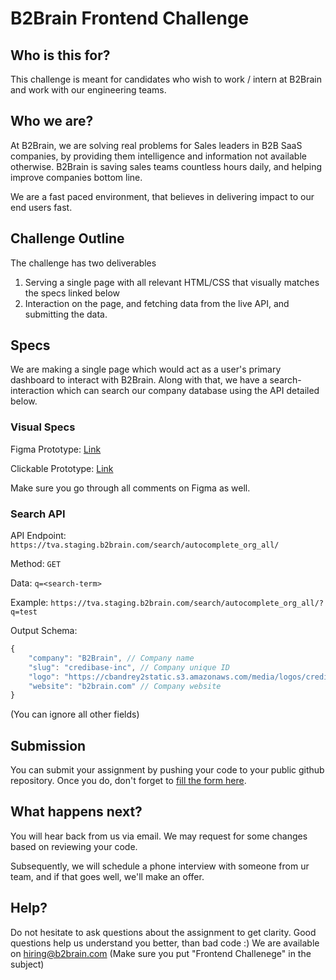 # B2Brain Frontend Challenge

## Who is this for?

This challenge is meant for candidates who wish to work / intern at B2Brain and work with our engineering teams.

## Who we are?

At B2Brain, we are solving real problems for Sales leaders in B2B SaaS companies, by providing them intelligence and information not available otherwise. B2Brain is saving sales teams countless hours daily, and helping improve companies bottom line.

We are a fast paced environment, that believes in delivering impact to our end users fast. 


## Challenge Outline

The challenge has two deliverables

1. Serving a single page with all relevant HTML/CSS that visually matches the specs linked below
2. Interaction on the page, and fetching data from the live API, and submitting the data.


## Specs

We are making a single page which would act as a user's primary dashboard to interact with B2Brain.
Along with that, we have a search-interaction which can search our company database using the API detailed below.

### Visual Specs
Figma Prototype: [Link](https://www.figma.com/file/ajoMUTBD4az0yUymEdJUN8/Specs-for-Frontend-Assignment?node-id=0%3A1)

Clickable Prototype: [Link](https://www.figma.com/proto/ajoMUTBD4az0yUymEdJUN8/Specs-for-Frontend-Assignment?node-id=0%3A1&viewport=709%2C461%2C0.15&scaling=min-zoom&starting-point-node-id=3%3A150)

Make sure you go through all comments on Figma as well. 

### Search API
API Endpoint: `https://tva.staging.b2brain.com/search/autocomplete_org_all/`

Method: `GET`

Data: `q=<search-term>`

Example: `https://tva.staging.b2brain.com/search/autocomplete_org_all/?q=test`

Output Schema:
```javascript
{
    "company": "B2Brain", // Company name
    "slug": "credibase-inc", // Company unique ID
    "logo": "https://cbandrey2static.s3.amazonaws.com/media/logos/credibase-inc_20200323155513",
    "website": "b2brain.com" // Company website
}
```
(You can ignore all other fields)



## Submission

You can submit your assignment by pushing your code to your public github repository. 
Once you do, don't forget to [fill the form here](https://forms.gle/PN3m4JVFgZ1wzTRA7).


## What happens next?

You will hear back from us via email. We may request for some changes based on reviewing your code.

Subsequently, we will schedule a phone interview with someone from ur team, and if that goes well, we'll make an offer. 


## Help?

Do not hesitate to ask questions about the assignment to get clarity. Good questions help us understand you better, than bad code :)
We are available on hiring@b2brain.com (Make sure you put "Frontend Challenege" in the subject)
